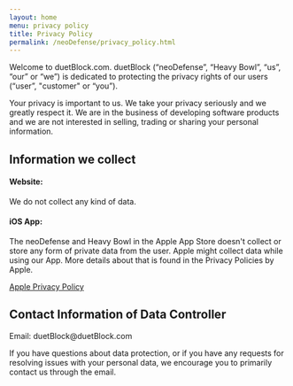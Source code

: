 ```yaml
---
layout: home
menu: privacy policy
title: Privacy Policy
permalink: /neoDefense/privacy_policy.html
---
```



<p>Welcome to duetBlock.com. duetBlock (“neoDefense”, “Heavy Bowl”, “us”, “our” or “we”) is dedicated to protecting the privacy rights of our users (“user”, "customer" or “you”).</p>
<p>Your privacy is important to us. We take your privacy seriously and we greatly respect it. We are in the business of developing software products and we are not interested in selling, trading or sharing your personal information.</p>

## Information we collect
<h4>Website:</h4>
<p>	We do not collect any kind of data.	</p>
<h4>iOS App:</h4>
<p>The neoDefense and Heavy Bowl in the Apple App Store doesn't collect or store any form of private data from the user. Apple might collect data while using our App. More details about that is found in the Privacy Policies by Apple.</p>
<p><a href="https://www.apple.com/legal/privacy/" target="_blank">Apple Privacy Policy </a></p>

## Contact Information of Data Controller
<p>Email: duetBlock@duetBlock.com</p>
<p>If you have questions about data protection, or if you have any requests for resolving issues with your personal data, we encourage you to primarily contact us through the email.</p>
